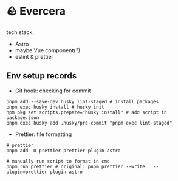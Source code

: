 # 🪨 Evercera

tech stack:

- Astro
- maybe Vue component(?)
- eslint & prettier

## Env setup records

- Git hook: checking for commit

```=cmd
pnpm add --save-dev husky lint-staged # install packages
pnpm exec husky install # husky init
npm pkg set scripts.prepare="husky install" # add script in package.json
pnpm exec husky add .husky/pre-commit "pnpm exec lint-staged"
```

- Prettier: file formatting

```=cmd
# prettier
pnpm add -D prettier prettier-plugin-astro

# manually run script to format in cmd
pnpm run prettier # original: pnpm prettier --write . --plugin=prettier-plugin-astro
```

